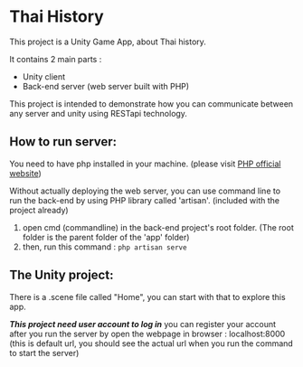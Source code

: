 # **Thai History**

This project is a Unity Game App, about Thai history.

It contains 2 main parts :
- Unity client
- Back-end server (web server built with PHP)

This project is intended to demonstrate how you can communicate between any server and unity using RESTapi technology.

## How to run server:

You need to have php installed in your machine. (please visit [PHP official website](http://www.php.net/))

Without actually deploying the web server, you can use command line to run the back-end by using PHP library called 'artisan'. (included with the project already)

1. open cmd (commandline) in the back-end project's root folder. (The root folder is the parent folder of the 'app' folder)
2. then, run this command : `php artisan serve`

## The Unity project:

There is a .scene file called "Home", you can start with that to explore this app.

**_This project need user account to log in_**
you can register your account after you run the server by open the webpage in browser : localhost:8000 (this is default url, you should see the actual url when you run the command to start the server)
